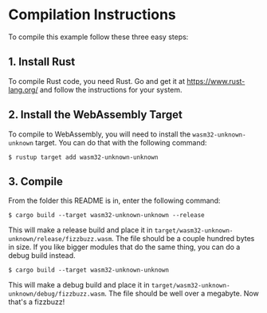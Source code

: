 # Compilation Instructions

To compile this example follow these three easy steps:

## 1. Install Rust

To compile Rust code, you need Rust. Go and get it at https://www.rust-lang.org/ and follow the instructions for your system.

## 2. Install the WebAssembly Target

To compile to WebAssembly, you will need to install the `wasm32-unknown-unknown` target. You can do that with the following command:

    $ rustup target add wasm32-unknown-unknown

## 3. Compile

From the folder this README is in, enter the following command:

    $ cargo build --target wasm32-unknown-unknown --release

This will make a release build and place it in `target/wasm32-unknown-unknown/release/fizzbuzz.wasm`. The file should be a couple hundred bytes in size. If you like bigger modules that do the same thing, you can do a debug build instead.

    $ cargo build --target wasm32-unknown-unknown

This will make a debug build and place it in `target/wasm32-unknown-unknown/debug/fizzbuzz.wasm`. The file should be well over a megabyte. Now that's a fizzbuzz!
